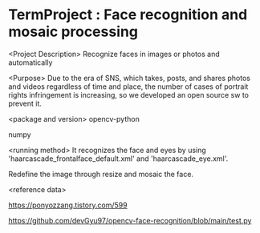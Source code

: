# TermProject : Face recognition and mosaic processing
\<Project Description>
Recognize faces in images or photos and automatically

\<Purpose> 
Due to the era of SNS, which takes, posts, and shares photos and videos regardless of time and place, the number of cases of portrait rights infringement is increasing, so we developed an open source sw to prevent it.

\<package and version> 
opencv-python 

numpy
  
\<running method>
It recognizes the face and eyes by using 'haarcascade_frontalface_default.xml' and 'haarcascade_eye.xml'.
 
Redefine the image through resize and mosaic the face.
  
\<reference data\>

https://ponyozzang.tistory.com/599 
  
https://github.com/devGyu97/opencv-face-recognition/blob/main/test.py
